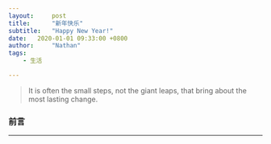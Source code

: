 ```yaml
---
layout:     post
title:      "新年快乐"
subtitle:   "Happy New Year!"
date:   2020-01-01 09:33:00 +0800
author:     "Nathan"
tags:
    - 生活

---
```


> It is often the small steps, not the giant leaps, that bring about the most lasting change.

### 前言

---



